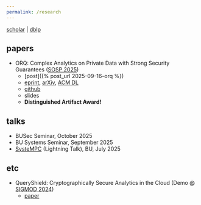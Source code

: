 ```yaml
---
permalink: /research
---
```


[scholar](https://scholar.google.com/citations?user=wTLWAJMAAAAJ) \| [dblp](https://dblp.org/pid/376/0257.html)

## papers
- ORQ: Complex Analytics on Private Data with Strong Security Guarantees ([SOSP 2025](https://sigops.org/s/conferences/sosp/2025/))
    - [post]({% post_url 2025-09-16-orq %})
    - [eprint](https://eprint.iacr.org/2025/1657), [arXiv](https://arxiv.org/abs/2509.10793), [ACM DL](https://dl.acm.org/doi/10.1145/3731569.3764833)
    - [github](https://github.com/CASP-Systems-BU/orq)
    - slides
    - **Distinguished Artifact Award!**

## talks
- BUSec Seminar, October 2025
- BU Systems Seminar, September 2025
- [SysteMPC](https://www.bu.edu/riscs/events/systempc/) (Lightning Talk), BU, July 2025

## etc
- QueryShield: Cryptographically Secure Analytics in the Cloud (Demo @ [SIGMOD 2024](https://2024.sigmod.org/))
    - [paper](https://dl.acm.org/doi/10.1145/3626246.3654749)

    